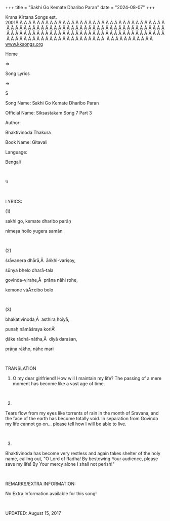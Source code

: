 +++ 
title = "Sakhi Go Kemate Dharibo Paran"
date = "2024-08-07"
+++

Krsna Kirtana Songs est. 2001Â Â Â Â Â Â Â Â Â Â Â Â Â Â Â Â Â Â Â Â Â Â Â Â Â Â Â Â Â Â Â Â Â Â Â Â Â Â Â Â Â Â Â Â Â Â Â Â Â Â Â Â Â Â Â Â Â Â Â Â Â Â Â Â Â Â Â Â Â Â Â Â Â Â Â Â Â Â Â Â Â Â Â Â Â Â Â Â Â Â Â Â Â Â Â Â Â Â Â Â Â Â Â Â Â Â Â Â Â Â Â Â Â Â Â Â Â Â Â Â Â Â Â Â Â Â Â Â Â Â Â Â  Â Â Â Â Â Â Â Â Â Â Â  
www.kksongs.org








Home
 
⇒
 
Song Lyrics
 
⇒
 
S


Song
Name: Sakhi Go Kemate Dharibo Paran


Official
Name: Siksastakam Song 7 Part 3


Author:

Bhaktivinoda
Thakura


Book
Name: 
Gitavali


Language:

Bengali


 








অ








 


LYRICS:


(1)


sakhi
go, kemate dharibo parāṇ


nimeṣa
hoilo yugera samān


 


(2)


śrāvanera
dhārā,Â  āńkhi-variṣoy,


śūnya
bhelo dharā-tala


govinda-virahe,Â 
prāna nāhi rohe,


kemone
vāÃ±cibo bolo


 


(3)


bhakativinoda,Â 
asthira hoiyā,


punaḥ
nāmāśraya koriÂ’


ḍāke
rādhā-nātha,Â  diyā daraśan,


prāṇa
rākho, nāhe mari


 


TRANSLATION


1) O
my dear girlfriend! How will I maintain my life? The passing of a mere moment
has become like a vast age of time.


 


2)
Tears flow from my eyes like torrents of rain in the month of Sravana, and the
face of the earth has become totally void. In separation from Govinda my life
cannot go on... please tell how I will be able to live.


 


3)
Bhaktivinoda has become very restless and again takes shelter of the holy name,
calling out, "O Lord of Radha! By bestowing Your audience, please save my
life! By Your mercy alone I shall not perish!"


 


REMARKS/EXTRA
INFORMATION:


No
Extra Information available for this song!


 


UPDATED:
 August 15, 2017